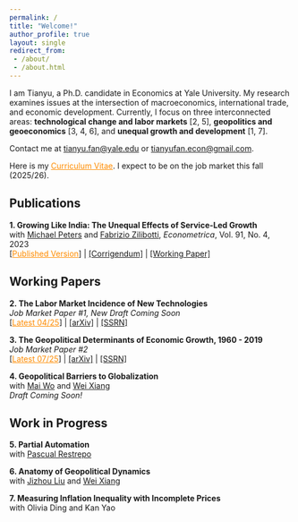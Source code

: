 ```yaml
---
permalink: /
title: "Welcome!"
author_profile: true
layout: single
redirect_from: 
 - /about/
 - /about.html
---
```


I am Tianyu, a Ph.D. candidate in Economics at Yale University. My research examines issues at the intersection of macroeconomics, international trade, and economic development. Currently, I focus on three interconnected areas: **technological change and labor markets** [2, 5], **geopolitics and geoeconomics** [3, 4, 6], and **unequal growth and development** [1, 7].

Contact me at <a href="mailto:tianyu.fan@yale.edu" style="color: darkorange;">tianyu.fan@yale.edu</a> or <a href="mailto:tianyufan.econ@gmail.com">tianyufan.econ@gmail.com</a>.

Here is my <a href="/files/CV_FAN_Tianyu.pdf" style="color: darkorange;" title="Download Tianyu Fan's CV">Curriculum Vitae</a>. I expect to be on the job market this fall (2025/26).

## Publications

**1. Growing Like India: The Unequal Effects of Service-Led Growth**  
with [Michael Peters](https://mipeters.weebly.com) and [Fabrizio Zilibotti](https://campuspress.yale.edu/zilibotti/), *Econometrica*, Vol. 91, No. 4, 2023  
[<a href="/files/FPZ_UnequalGrowth.pdf" style="color: darkorange;">Published Version</a>] | [[Corrigendum]](/files/FPZ_Corrigendum.pdf) | [[Working Paper]](/files/FPZ_ECMA_final.pdf)

## Working Papers

**2. The Labor Market Incidence of New Technologies**  
*Job Market Paper #1, New Draft Coming Soon*  
[<a href="/files/FAN_Technology_Incidence.pdf" style="color: darkorange;">Latest 04/25</a>] | [[arXiv]](https://arxiv.org/abs/2504.04047) | [[SSRN]](https://ssrn.com/abstract=5160195)

**3. The Geopolitical Determinants of Economic Growth, 1960 - 2019**  
*Job Market Paper #2*  
[<a href="/files/FAN_Tianyu_Geopolitical_Growth.pdf" style="color: darkorange;">Latest 07/25</a>] | [[arXiv]](https://arxiv.org/abs/2507.04833) | [[SSRN]](https://ssrn.com/abstract=5341272)

**4. Geopolitical Barriers to Globalization**  
with [Mai Wo](https://sites.google.com/view/maiwo/) and [Wei Xiang](https://sites.google.com/view/wei-xiang)  
*Draft Coming Soon!*

## Work in Progress

**5. Partial Automation**  
with [Pascual Restrepo](https://campuspress.yale.edu/pascualrestrepo/)

**6. Anatomy of Geopolitical Dynamics**  
with [Jizhou Liu](https://ljz0.github.io) and [Wei Xiang](https://sites.google.com/view/wei-xiang)

**7. Measuring Inflation Inequality with Incomplete Prices**  
with Olivia Ding and Kan Yao